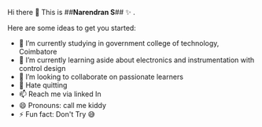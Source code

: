 Hi there 👋
This is ##**Narendran S**## ✨ .

Here are some ideas to get you started:

- 🔭 I’m currently studying in government college of technology, Coimbatore 
- 🌱 I’m currently learning aside about electronics and instrumentation with control design
- 👯 I’m looking to collaborate on passionate learners
- 💬 Hate quitting 
- 📫 Reach me via linked In
- 😄 Pronouns: call me kiddy
- ⚡ Fun fact: Don't Try 😅
